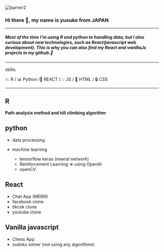 ![barner2](https://user-images.githubusercontent.com/66249668/114359667-2d81de80-9baf-11eb-86a6-1589f6d65334.jpg)

### Hi there 👋, my name is yusuke from JAPAN

---

##### Most of the time I'm using R and python to handling data, but I also curious about new technologies, such as React(javascript web development). This is why you can also find my React and vanillaJs projects in my github.👋

---

skills:

:chart_with_downwards_trend: R / :bar_chart: Python /:hammer: REACT / :bulb: JS / :key: HTML / :lock: CSS 

---
## R
**Path analysis method and hill climbing algorithm**

## python 
 - data processing


 - machine learning
    - tensorflow keras (newral network)
    - Reinforcement Learning => using OpenAI
    - openCV
    
 ## React
 
 - Chat App (MERN) 
 - facebook clone 
 - tikcok clone
 - youtube clone
 

## Vanilla javascript 

- Chess App 
- sudoku solver (not using any algorithms)

